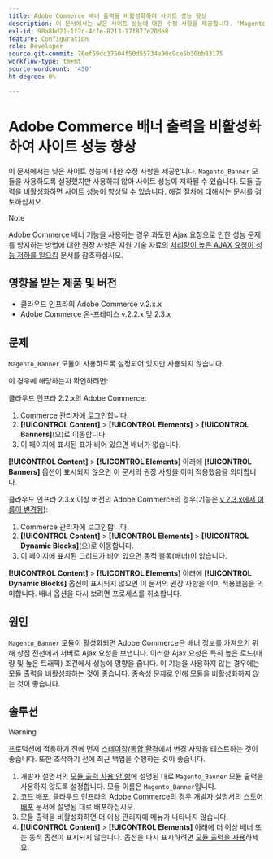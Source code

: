 ```yaml
---
title: Adobe Commerce 배너 출력을 비활성화하여 사이트 성능 향상
description: 이 문서에서는 낮은 사이트 성능에 대한 수정 사항을 제공합니다. 'Magento_Banner' 모듈이 활성화되었지만 사용되지 않아 사이트 성능이 저하될 수 있습니다. 모듈 출력을 비활성화하면 사이트 성능이 향상될 수 있습니다. 해결 절차에 대해서는 문서를 검토하십시오.
exl-id: 90a8bd21-1f2c-4cfe-8213-17f877e20de8
feature: Configuration
role: Developer
source-git-commit: 76ef59dc37504f50d55734a90c9ce5b30bb83175
workflow-type: tm+mt
source-wordcount: '450'
ht-degree: 0%

---
```


# Adobe Commerce 배너 출력을 비활성화하여 사이트 성능 향상

이 문서에서는 낮은 사이트 성능에 대한 수정 사항을 제공합니다. `Magento_Banner` 모듈을 사용하도록 설정했지만 사용하지 않아 사이트 성능이 저하될 수 있습니다. 모듈 출력을 비활성화하면 사이트 성능이 향상될 수 있습니다. 해결 절차에 대해서는 문서를 검토하십시오.

>[!NOTE]
>
>Adobe Commerce 배너 기능을 사용하는 경우 과도한 Ajax 요청으로 인한 성능 문제를 방지하는 방법에 대한 권장 사항은 지원 기술 자료의 [처리량이 높은 AJAX 요청이 성능 저하를 일으킴](/help/troubleshooting/miscellaneous/high-throughput-ajax-requests-cause-poor-performance.md) 문서를 참조하십시오.

## 영향을 받는 제품 및 버전

* 클라우드 인프라의 Adobe Commerce v.2.x.x
* Adobe Commerce 온-프레미스 v.2.2.x 및 2.3.x

## 문제

`Magento_Banner` 모듈이 사용하도록 설정되어 있지만 사용되지 않습니다.

이 경우에 해당하는지 확인하려면:

클라우드 인프라 2.2.x의 Adobe Commerce:

1. Commerce 관리자에 로그인합니다.
1. **[!UICONTROL Content]** > **[!UICONTROL Elements]** > **[!UICONTROL Banners]**(으)로 이동합니다.
1. 이 페이지에 표시된 표가 비어 있으면 배너가 없습니다.

**[!UICONTROL Content]** > **[!UICONTROL Elements]** 아래에 **[!UICONTROL Banners]** 옵션이 표시되지 않으면 이 문서의 권장 사항을 이미 적용했음을 의미합니다.

클라우드 인프라 2.3.x 이상 버전의 Adobe Commerce의 경우(기능은 [v 2.3.x에서 이름이 변경됨](https://commerce-docs.github.io/devdocs-archive/2.3/guides/v2.3/release-notes/ReleaseNotes2.3.0Commerce.html#banner-now-dynamic-block)):

1. Commerce 관리자에 로그인합니다.
1. **[!UICONTROL Content]** > **[!UICONTROL Elements]** > **[!UICONTROL Dynamic Blocks]**(으)로 이동합니다.
1. 이 페이지에 표시된 그리드가 비어 있으면 동적 블록(배너)이 없습니다.

**[!UICONTROL Content]** > **[!UICONTROL Elements]** 아래에 **[!UICONTROL Dynamic Blocks]** 옵션이 표시되지 않으면 이 문서의 권장 사항을 이미 적용했음을 의미합니다. 배너 옵션을 다시 보려면 프로세스를 취소합니다.

## 원인

`Magento_Banner` 모듈이 활성화되면 Adobe Commerce은 배너 정보를 가져오기 위해 상점 전선에서 서버로 Ajax 요청을 보냅니다. 이러한 Ajax 요청은 특히 높은 로드(대량 및 높은 트래픽) 조건에서 성능에 영향을 줍니다. 이 기능을 사용하지 않는 경우에는 모듈 출력을 비활성화하는 것이 좋습니다. 종속성 문제로 인해 모듈을 비활성화하지 않는 것이 좋습니다.

## 솔루션

>[!WARNING]
>
>프로덕션에 적용하기 전에 먼저 [스테이징/통합 환경](/help/announcements/adobe-commerce-announcements/integration-environment-enhancement-request-pro-and-starter.md)에서 변경 사항을 테스트하는 것이 좋습니다. 또한 조작하기 전에 최근 백업을 수행하는 것이 좋습니다.

1. 개발자 설명서의 [모듈 출력 사용 안 함](https://experienceleague.adobe.com/en/docs/commerce-operations/configuration-guide/files/disable-module-output)에 설명된 대로 `Magento_Banner` 모듈 출력을 사용하지 않도록 설정합니다. 모듈 이름은 `Magento_Banner`입니다.
1. 코드 배포. 클라우드 인프라의 Adobe Commerce의 경우 개발자 설명서의 [스토어 배포](https://experienceleague.adobe.com/en/docs/commerce-cloud-service/user-guide/develop/deploy/staging-production) 문서에 설명된 대로 배포하십시오.
1. 모듈 출력을 비활성화하면 더 이상 관리자에 메뉴가 나타나지 않습니다.
1. **[!UICONTROL Content]** > **[!UICONTROL Elements]** 아래에 더 이상 배너 또는 동적 옵션이 표시되지 않습니다. 옵션을 다시 표시하려면 [모듈 출력을 사용](https://experienceleague.adobe.com/en/docs/commerce-operations/configuration-guide/files/disable-module-output?lang=en#disable-module-output-in-a-simple-deployment)하세요.

